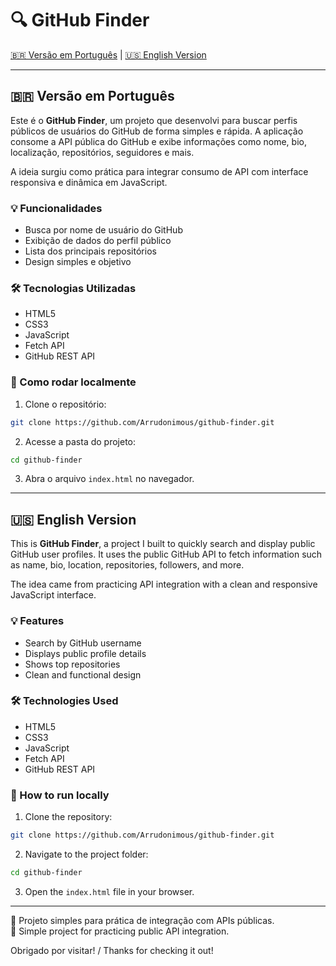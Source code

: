 # 🔍 GitHub Finder

[🇧🇷 Versão em Português](#versão-em-português) | [🇺🇸 English Version](#english-version)

---

## 🇧🇷 Versão em Português

Este é o **GitHub Finder**, um projeto que desenvolvi para buscar perfis públicos de usuários do GitHub de forma simples e rápida. A aplicação consome a API pública do GitHub e exibe informações como nome, bio, localização, repositórios, seguidores e mais.

A ideia surgiu como prática para integrar consumo de API com interface responsiva e dinâmica em JavaScript.

### 💡 Funcionalidades

- Busca por nome de usuário do GitHub
- Exibição de dados do perfil público
- Lista dos principais repositórios
- Design simples e objetivo

### 🛠️ Tecnologias Utilizadas

- HTML5  
- CSS3  
- JavaScript  
- Fetch API  
- GitHub REST API

### 🚀 Como rodar localmente

1. Clone o repositório:

```bash
git clone https://github.com/Arrudonimous/github-finder.git
```

2. Acesse a pasta do projeto:

```bash
cd github-finder
```

3. Abra o arquivo `index.html` no navegador.

---

## 🇺🇸 English Version

This is **GitHub Finder**, a project I built to quickly search and display public GitHub user profiles. It uses the public GitHub API to fetch information such as name, bio, location, repositories, followers, and more.

The idea came from practicing API integration with a clean and responsive JavaScript interface.

### 💡 Features

- Search by GitHub username
- Displays public profile details
- Shows top repositories
- Clean and functional design

### 🛠️ Technologies Used

- HTML5  
- CSS3  
- JavaScript  
- Fetch API  
- GitHub REST API

### 🚀 How to run locally

1. Clone the repository:

```bash
git clone https://github.com/Arrudonimous/github-finder.git
```

2. Navigate to the project folder:

```bash
cd github-finder
```

3. Open the `index.html` file in your browser.

---

📌 Projeto simples para prática de integração com APIs públicas.  
📌 Simple project for practicing public API integration.

Obrigado por visitar! / Thanks for checking it out!
